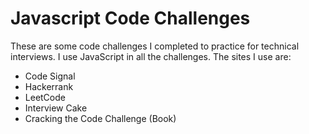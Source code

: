 # Javascript Code Challenges

These are some code challenges I completed to practice for technical interviews. I use JavaScript in all the challenges. The sites I use are:
* Code Signal
* Hackerrank
* LeetCode
* Interview Cake
* Cracking the Code Challenge (Book)
